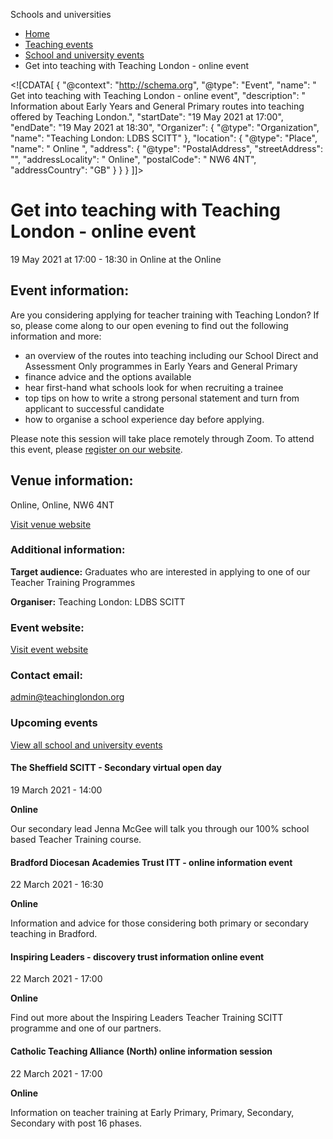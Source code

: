 Schools and universities

*   [Home](/)
*   [Teaching events](/teaching-events)
*   [School and university events](/teaching-events/training-provider-events)
*   Get into teaching with Teaching London - online event

<!\[CDATA\[ { "@context": "http://schema.org", "@type": "Event", "name": " Get into teaching with Teaching London - online event", "description": " Information about Early Years and General Primary routes into teaching offered by Teaching London.", "startDate": "19 May 2021 at 17:00", "endDate": "19 May 2021 at 18:30", "Organizer": { "@type": "Organization", "name": "Teaching London: LDBS SCITT" }, "location": { "@type": "Place", "name": " Online ", "address": { "@type": "PostalAddress", "streetAddress": "", "addressLocality": " Online", "postalCode": " NW6 4NT", "addressCountry": "GB" } } } \]\]>

Get into teaching with Teaching London - online event
=====================================================

19 May 2021 at 17:00 - 18:30 in Online at the Online

Event information:
------------------

Are you considering applying for teacher training with Teaching London? If so, please come along to our open evening to find out the following information and more:

*   an overview of the routes into teaching including our School Direct and Assessment Only programmes in Early Years and General Primary
*   finance advice and the options available
*   hear first-hand what schools look for when recruiting a trainee
*   top tips on how to write a strong personal statement and turn from applicant to successful candidate
*   how to organise a school experience day before applying.

Please note this session will take place remotely through Zoom. To attend this event, please [register on our website](https://docs.google.com/forms/d/e/1FAIpQLSfMAQZof900w-e0vnXiR0SDte9htCicggBtHHgG91ZcKonAcQ/viewform).

Venue information:
------------------

Online, Online, NW6 4NT

[Visit venue website](https://www.teachinglondon.org/ "Online")

### Additional information:

**Target audience:** Graduates who are interested in applying to one of our Teacher Training Programmes

**Organiser:** Teaching London: LDBS SCITT

### Event website:

[Visit event website](https://docs.google.com/forms/d/e/1FAIpQLSfMAQZof900w-e0vnXiR0SDte9htCicggBtHHgG91ZcKonAcQ/viewform)

### Contact email:

[admin@teachinglondon.org](mailto:admin@teachinglondon.org)

### Upcoming events

[View all school and university events](/teaching-events/training-provider-events)

[](/teaching-events/training-provider-events/210319-the-sheffield-scitt-secondary-virtual-open-day)

#### The Sheffield SCITT - Secondary virtual open day

19 March 2021 - 14:00

**Online**

Our secondary lead Jenna McGee will talk you through our 100% school based Teacher Training course.

[](/teaching-events/training-provider-events/210322-bradford-diocesan-academies-trust-itt-online-information-event)

#### Bradford Diocesan Academies Trust ITT - online information event

22 March 2021 - 16:30

**Online**

Information and advice for those considering both primary or secondary teaching in Bradford.

[](/teaching-events/training-provider-events/210322-inspiring-leaders-discovery-trust-information-online-event)

#### Inspiring Leaders - discovery trust information online event

22 March 2021 - 17:00

**Online**

Find out more about the Inspiring Leaders Teacher Training SCITT programme and one of our partners.

[](/teaching-events/training-provider-events/210322-catholic-teaching-alliance-north-online-information-session)

#### Catholic Teaching Alliance (North) online information session

22 March 2021 - 17:00

**Online**

Information on teacher training at Early Primary, Primary, Secondary, Secondary with post 16 phases.